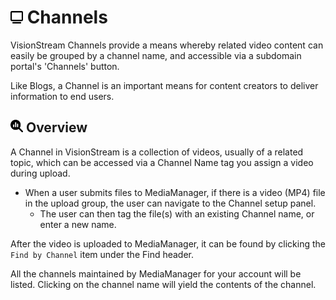 # <img src="https://raw.githubusercontent.com/vishaldhole173/pro-stream-documentation/main/fontawesome/svgs/solid/tv.svg" width="20" height="20"> Channels

VisionStream Channels provide a means whereby related video content can easily be grouped by a channel name, and accessible via a subdomain portal's 'Channels' button.

Like Blogs, a Channel is an important means for content creators to deliver information to end users.

## <img src="https://raw.githubusercontent.com/vishaldhole173/pro-stream-documentation/main/fontawesome/svgs/solid/magnifying-glass-chart.svg" width="20" height="20"> Overview

A Channel in VisionStream is a collection of videos, usually of a related topic, which can be accessed via a Channel Name tag you assign a video during upload.

* When a user submits files to MediaManager, if there is a video (MP4) file in the upload group, the user can navigate to the Channel setup panel.
    * The user can then tag the file(s) with an existing Channel name, or enter a new name.

After the video is uploaded to MediaManager, it can be found by clicking the `Find by Channel` item under the Find header.

All the channels maintained by MediaManager for your account will be listed. Clicking on the channel name will yield the contents of the channel.





